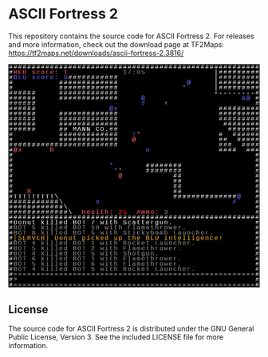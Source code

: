 # ASCII Fortress 2

This repository contains the source code for ASCII Fortress 2.
For releases and more information, check out the download page at TF2Maps: https://tf2maps.net/downloads/ascii-fortress-2.3816/

![Screenshot](screenshot.png)

## License

The source code for ASCII Fortress 2 is distributed under the GNU General Public License, Version 3. See the included LICENSE file for more information.
